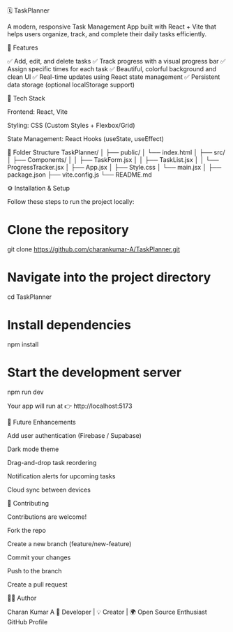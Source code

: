 🗓️ TaskPlanner

A modern, responsive Task Management App built with React + Vite that helps users organize, track, and complete their daily tasks efficiently.

🚀 Features

✅ Add, edit, and delete tasks
✅ Track progress with a visual progress bar
✅ Assign specific times for each task
✅ Beautiful, colorful background and clean UI
✅ Real-time updates using React state management
✅ Persistent data storage (optional localStorage support)

🧩 Tech Stack

Frontend: React, Vite

Styling: CSS (Custom Styles + Flexbox/Grid)

State Management: React Hooks (useState, useEffect)

📁 Folder Structure
TaskPlanner/
│
├── public/
│   └── index.html
│
├── src/
│   ├── Components/
│   │   ├── TaskForm.jsx
│   │   ├── TaskList.jsx
│   │   └── ProgressTracker.jsx
│   ├── App.jsx
│   ├── Style.css
│   └── main.jsx
│
├── package.json
├── vite.config.js
└── README.md

⚙️ Installation & Setup

Follow these steps to run the project locally:

# Clone the repository
git clone https://github.com/charankumar-A/TaskPlanner.git

# Navigate into the project directory
cd TaskPlanner

# Install dependencies
npm install

# Start the development server
npm run dev


Your app will run at 👉 http://localhost:5173

🧠 Future Enhancements

Add user authentication (Firebase / Supabase)

Dark mode theme

Drag-and-drop task reordering

Notification alerts for upcoming tasks

Cloud sync between devices

🤝 Contributing

Contributions are welcome!

Fork the repo

Create a new branch (feature/new-feature)

Commit your changes

Push to the branch

Create a pull request

🧑‍💻 Author

Charan Kumar A
🎨 Developer | 💡 Creator | 🌍 Open Source Enthusiast
GitHub Profile
